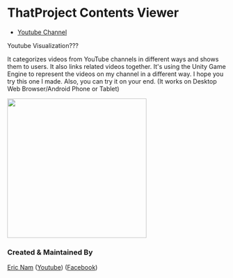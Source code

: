 # ThatProject Contents Viewer 

* [Youtube Channel](https://youtube.com/ThatProject) 

Youtube Visualization??? 

It categorizes videos from YouTube channels in different ways and shows them to users. It also links related videos together. 
It's using the Unity Game Engine to represent the videos on my channel in a different way. I hope you try this one I made. Also, you can try it on your end. (It works on Desktop Web Browser/Android Phone or Tablet) 

<a href="https://0015.github.io/Viewer">
<img width="320" src="https://github.com/0015/Viewer/blob/main/misc/Youtube_Viewer.gif">
</a>

### Created & Maintained By

[Eric Nam](https://github.com/0015)
([Youtube](https://youtube.com/ThatProject))
([Facebook](https://www.facebook.com/groups/138965931539175))